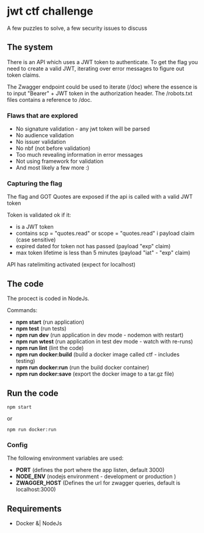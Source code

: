 # jwt ctf challenge

A few puzzles to solve, a few security issues to discuss

## The system

There is an API which uses a JWT token to authenticate. To get the flag you need to create a valid JWT, iterating over error messages to figure out token claims.

The Zwagger endpoint could be used to iterate (/doc) where the essence is to input "Bearer" + JWT token in the authorization header. The /robots.txt files contains a reference to /doc.

### Flaws that are explored

- No signature validation - any jwt token will be parsed
- No audience validation
- No issuer validation
- No nbf (not before validation)
- Too much revealing information in error messages
- Not using framework for validation
- And most likely a few more :)

### Capturing the flag

The flag and GOT Quotes are exposed if the api is called with a valid JWT token

Token is validated ok if it:
- is a JWT token
- contains scp = "quotes.read" or scope = "quotes.read" i payload claim (case sensitive)
- expired dated for token not has passed (payload "exp" claim)
- max token lifetime is less than 5 minutes (payload "iat" - "exp" claim)

API has ratelimiting activated (expect for localhost)

## The code

The procect is coded in NodeJs. 

Commands:
* **npm start** (run application)
* **npm test** (run tests)
* **npm run dev** (run application in dev mode - nodemon with restart)
* **npm run wtest** (run application in test dev mode - watch with re-runs)
* **npm run lint** (lint the code)
* **npm run docker:build** (build a docker image called ctf - includes testing)
* **npm run docker:run** (run the build docker container)
* **npm run docker:save** (export the docker image to a tar.gz file)
  
## Run the code


```shell
npm start
```
or
```shell
npm run docker:run
```

### Config

The following environment variables are used:

* **PORT** (defines the port where the app listen, default 3000)
* **NODE_ENV** (nodejs environment - development or production )
* **ZWAGGER_HOST** (Defines the url for zwagger queries, default is localhost:3000)


## Requirements

* Docker &| NodeJs

